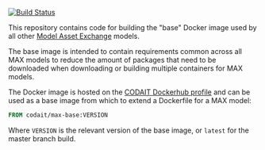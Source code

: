 [![Build Status](https://travis-ci.org/IBM/MAX-Base.svg?branch=master)](https://travis-ci.org/IBM/MAX-Base)

This repository contains code for building the "base" Docker image used by all other
[Model Asset Exchange](https://developer.ibm.com/exchanges/models/) models.

The base image is intended to contain requirements common across all MAX models to reduce the amount of packages that
need to be downloaded when downloading or building multiple containers for MAX models.

The Docker image is hosted on the [CODAIT Dockerhub profile](https://hub.docker.com/r/codait/max-base) and can be used as a base image from which to extend a Dockerfile for a MAX model:

```Dockerfile
FROM codait/max-base:VERSION
```

Where `VERSION` is the relevant version of the base image, or `latest` for the master branch build.
